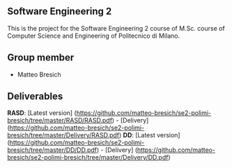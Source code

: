 ## Software Engineering 2
This is the project for the Software Engineering 2 course of M.Sc. course of Computer Science and Engineering of Politecnico di Milano.

## Group member
* Matteo Bresich

## Deliverables
**RASD**: [Latest version] (https://github.com/matteo-bresich/se2-polimi-bresich/tree/master/RASD/RASD.pdf) - [Delivery] (https://github.com/matteo-bresich/se2-polimi-bresich/tree/master/Delivery/RASD.pdf)
**DD**: [Latest version] (https://github.com/matteo-bresich/se2-polimi-bresich/tree/master/DD/DD.pdf) - [Delivery] (https://github.com/matteo-bresich/se2-polimi-bresich/tree/master/Delivery/DD.pdf)
